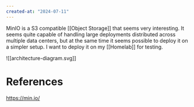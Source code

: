 ```yaml
---
created-at: "2024-07-11"
---
```


MinIO is a S3 compatible [[Object Storage]] that seems very interesting. It seems quite capable of handling large deployments distributed across multiple data centers, but at the same time it seems possible to deploy it on a simpler setup. I want to deploy it on my [[Homelab]] for testing.

![[architecture-diagram.svg]]

# References

https://min.io/
